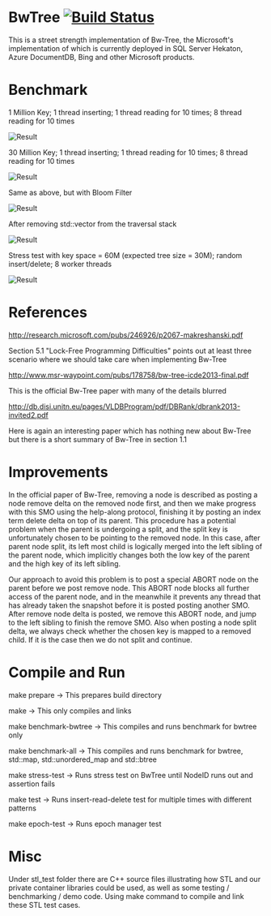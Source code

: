 # BwTree [![Build Status](https://travis-ci.org/wangziqi2013/BwTree.svg?branch=peloton)](https://travis-ci.org/wangziqi2013/BwTree)
This is a street strength implementation of Bw-Tree, the Microsoft's implementation of which is currently deployed in SQL Server Hekaton, Azure DocumentDB, Bing and other Microsoft products.

Benchmark
=========

1 Million Key; 1 thread inserting; 1 thread reading for 10 times; 8 thread reading for 10 times

![Result](https://raw.githubusercontent.com/wangziqi2013/BwTree/peloton/result/result-2016-06-17.jpg)

30 Million Key; 1 thread inserting; 1 thread reading for 10 times; 8 thread reading for 10 times

![Result](https://raw.githubusercontent.com/wangziqi2013/BwTree/peloton/result/result-2016-06-18.jpg)

Same as above, but with Bloom Filter

![Result](https://raw.githubusercontent.com/wangziqi2013/BwTree/peloton/result/result-2016-06-19.jpg)

After removing std::vector from the traversal stack

![Result](https://raw.githubusercontent.com/wangziqi2013/BwTree/peloton/result/result-2016-06-22.jpg)

Stress test with key space = 60M (expected tree size = 30M); random insert/delete; 8 worker threads

![Result](https://raw.githubusercontent.com/wangziqi2013/BwTree/peloton/result/stress-test-result-20160629.jpg)

References
===================
http://research.microsoft.com/pubs/246926/p2067-makreshanski.pdf

Section 5.1 "Lock-Free Programming Difficulties" points out at least three scenario where we should take care when implementing Bw-Tree

http://www.msr-waypoint.com/pubs/178758/bw-tree-icde2013-final.pdf

This is the official Bw-Tree paper with many of the details blurred

http://db.disi.unitn.eu/pages/VLDBProgram/pdf/DBRank/dbrank2013-invited2.pdf

Here is again an interesting paper which has nothing new about Bw-Tree but there is a short summary of Bw-Tree in section 1.1

Improvements
================================
In the official paper of Bw-Tree, removing a node is described as posting a node remove delta on the removed node first, and then we make progress with this SMO using the help-along protocol, finishing it by posting an index term delete delta on top of its parent. This procedure has a potential problem when the parent is undergoing a split, and the split key is unfortunately chosen to be pointing to the removed node. In this case, after parent node split, its left most child is logically merged into the left sibling of the parent node, which implicitly changes both the low key of the parent and the high key of its left sibling.

Our approach to avoid this problem is to post a special ABORT node on the parent before we post remove node. This ABORT node blocks all further access of the parent node, and in the meanwhile it prevents any thread that has already taken the snapshot before it is posted posting another SMO. After remove node delta is posted, we remove this ABORT node, and jump to the left sibling to finish the remove SMO. Also when posting a node split delta, we always check whether the chosen key is mapped to a removed child. If it is the case then we do not split and continue.

Compile and Run
===============
make prepare -> This prepares build directory

make         -> This only compiles and links

make benchmark-bwtree -> This compiles and runs benchmark for bwtree only

make benchmark-all    -> This compiles and runs benchmark for bwtree, std::map, std::unordered_map and std::btree

make stress-test      -> Runs stress test on BwTree until NodeID runs out and assertion fails

make test             -> Runs insert-read-delete test for multiple times with different patterns

make epoch-test       -> Runs epoch manager test

Misc
====

Under stl\_test folder there are C++ source files illustrating how STL and our private container libraries could be used, as well as some testing / benchmarking / demo code. Using make command to compile and link these STL test cases.

